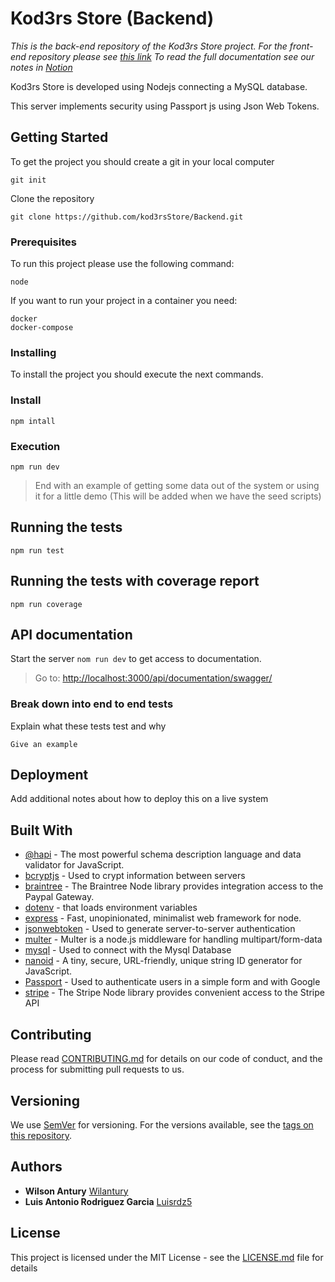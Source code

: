 # Kod3rs Store (Backend)

*This is the back-end repository of the Kod3rs Store project. 
For the front-end repository please see [this link](https://github.com/kod3rsStore/Frontend)
To read the full documentation see our notes in [Notion](https://www.notion.so/Kod3rs-Store-c7223ee165974827b5577b7ce00967a3)*

Kod3rs Store is developed using Nodejs connecting a MySQL database.

This server implements security using Passport js using Json Web Tokens.


## Getting Started

To get the project you should create a git in your local computer

```
git init
```
Clone the repository

```
git clone https://github.com/kod3rsStore/Backend.git
```

### Prerequisites

To run this project please use the following command:
```
node
```

If you want to run your project in a container you need:

```
docker 
docker-compose
```

### Installing

To install the project you should execute the next commands.

### Install

```
npm intall
```

### Execution

```
npm run dev
```

>End with an example of getting some data out of the system or using it for a little demo
(This will be added when we have the seed scripts)

## Running the tests

```
npm run test
```
## Running the tests with coverage report

```
npm run coverage
```
## API documentation
Start the server ``` nom run dev ``` to get access to documentation.
> Go to:  [http://localhost:3000/api/documentation/swagger/](http://localhost:3000/api/documentation/swagger/)

### Break down into end to end tests

Explain what these tests test and why

```
Give an example
```

## Deployment

Add additional notes about how to deploy this on a live system

## Built With


* [@hapi](https://www.npmjs.com/package/@hapi/joi) - The most powerful schema description language and data validator for JavaScript.
* [bcryptjs](https://www.npmjs.com/package/bcryptjs) - Used to crypt information between servers
* [braintree](https://www.npmjs.com/package/braintree) - The Braintree Node library provides integration access to the Paypal Gateway.
* [dotenv](https://www.npmjs.com/package/dotenv) - that loads environment variables
* [express](https://www.npmjs.com/package/express) - Fast, unopinionated, minimalist web framework for node.
* [jsonwebtoken](https://www.npmjs.com/package/jsonwebtoken) - Used to generate server-to-server authentication 
* [multer](https://www.npmjs.com/package/multer) - Multer is a node.js middleware for handling multipart/form-data
* [mysql](https://www.npmjs.com/package/mysql) - Used to connect with the Mysql Database
* [nanoid](https://www.npmjs.com/package/nanoid) - A tiny, secure, URL-friendly, unique string ID generator for JavaScript.
* [Passport](https://www.npmjs.com/package/passport/) - Used to authenticate users in a simple form and with Google
* [stripe](https://www.npmjs.com/package/stripe) - The Stripe Node library provides convenient access to the Stripe API


## Contributing

Please read [CONTRIBUTING.md](https://gist.github.com/PurpleBooth/b24679402957c63ec426) for details on our code of conduct, and the process for submitting pull requests to us.

## Versioning

We use [SemVer](http://semver.org/) for versioning. For the versions available, see the [tags on this repository](https://github.com/your/project/tags). 

## Authors

* **Wilson Antury**  [Wilantury](https://github.com/wilantury)
* **Luis Antonio Rodriguez Garcia**  [Luisrdz5](https://github.com/luisrdz5)


## License

This project is licensed under the MIT License - see the [LICENSE.md](LICENSE.md) file for details
